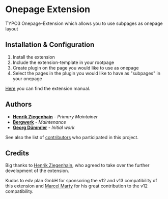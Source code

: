 # Onepage Extension
TYPO3 Onepage-Extension which allows you to use subpages as onepage layout

## Installation & Configuration
1. Install the extension
2. Include the extension-template in your rootpage
3. Create plugin on the page you would like to use as onepage
4. Select the pages in the plugin you would like to have as "subpages" in your onepage

[Here](https://github.com/bergwerk/bwrk_onepage/wiki) you can find the extension manual.

## Authors

* **[Henrik Ziegenhain](https://github.com/h3nn3s)** - *Primary Maintainer*
* **[Bergwerk](https://github.com/bergwerk)** - *Maintenance*
* **[Georg Dümmler](https://github.com/gerchomat)** - *Initial work*

See also the list of [contributors](https://github.com/bergwerk/bwrk_onepage/contributors) who participated in this project.

## Credits

Big thanks to [Henrik Ziegenhain](https://github.com/h3nn3s), who agreed to take over the further development of the extension.

Kudos to edv plan GmbH for sponsoring the v12 and v13 compatibility of this extension
and [Marcel Marty](https://github.com/marcelmarty) for his great contribution to the v12 compatibility.
